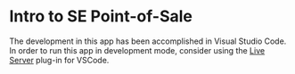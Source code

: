 # Intro to SE Point-of-Sale
The development in this app has been accomplished in Visual Studio Code. In order to run this app in development mode, consider using the [Live Server](https://marketplace.visualstudio.com/items?itemName=ritwickdey.LiveServer) plug-in for VSCode.